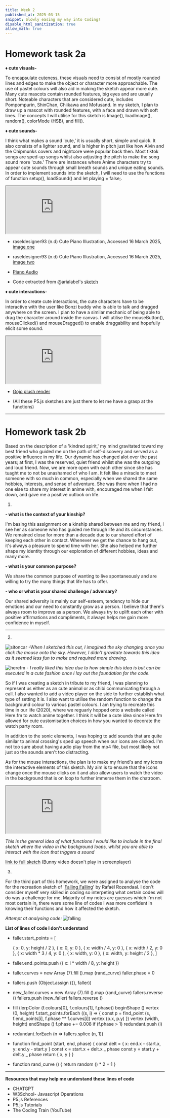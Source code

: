 ```yaml
---
title: Week 2
published_at: 2025-03-15
snippet: Slowly easing my way into Coding!
disable_html_sanitization: true
allow_math: true
---
```


# Homework task 2a

**♦ cute visuals-**

To encapsulate cuteness, these visuals need to consist of mostly rounded lines and edges to make the object or character more approachable. The use of pastel colours will also aid in making the sketch appear more cute. Many cute mascots contain rounded features, big eyes and are usually short. Noteable characters that are considered cute, includes Pompompurin, ShinChan, Chiikawa and Mofusand. In my sketch, I plan to draw up a mascot with rounded features, with a face and drawn with soft lines. The concepts I will utilise for this sketch is Image(), loadImage(), random(), colorMode (HSB), and fill().

**♦ cute sounds-**

I think what makes a sound 'cute,' it is usually short, simple and quick. It also consists of a lighter sound, and is higher in pitch just like how Alvin and the Chipmunks covers and nightcore were popular back then. Most tiktok songs are sped-up songs whilst also adjusting the pitch to make the song sound more 'cute.' There are instances where Anime characters try to appear cute sounds through small breath sounds and unique eating sounds. In order to implement sounds into the sketch, I will need to use the functions of function setup(), loadSound() and let playing = false;.

 <iframe id="cute audio" src="https://editor.p5js.org/Julie-nguyen5960/full/i7ap2cpxO"></iframe>

<script type="module">

    const iframe  = document.getElementById (`cute audio`)
    iframe.width  = iframe.parentNode.scrollWidth
    iframe.height = iframe.width * 9 / 10 + 30

</script>

- raseldesigner93 (n.d) Cute Piano Illustration, Accessed 16 March 2025, [image one](https://www.vecteezy.com/vector-art/47882979-cute-piano-illustration-cartoons-clipart-and-line-art-design-for-microstock-adorable-piano-illustration-perfect-for-cartoons-clipart-and-line-art-designs)

- raseldesigner93 (n.d) Cute Piano Illustration, Accessed 16 March 2025, [image two](https://www.vecteezy.com/vector-art/47882979-cute-piano-illustration-cartoons-clipart-and-line-art-design-for-microstock-adorable-piano-illustration-perfect-for-cartoons-clipart-and-line-art-designs)

- [Piano Audio](https://www.youtube.com/watch?v=7w6rUfoQtxo)

- Code extracted from @arialabel's [sketch](https://editor.p5js.org/p5/sketches/Sound:_Load_and_Play_Sound)

**♦ cute interactions-**

In order to create cute interactions, the cute characters have to be interactive with the user like Bonzi buddy who is able to talk and dragged anywhere on the screen. I plan to have a similar mechanic of being able to drag the character around inside the canvas. I will utilise the mouseButton(), mouseClicked() and mouseDragged() to enable draggability and hopefully elicit some sound.

 <iframe id="cute" src="https://editor.p5js.org/Julie-nguyen5960/full/MzZSSwTjaC"></iframe>

<script type="module">

    const iframe  = document.getElementById (`cute`)
    iframe.width  = iframe.parentNode.scrollWidth
    iframe.height = iframe.width * 9 / 10 + 30

</script>

- [Gojo plush render](https://www.deviantart.com/marcopolo157/art/Gojo-Ball-Plush-Render-PNG-JJK-1047244907)

- (All these P5.js sketches are just there to let me have a grasp at the functions)

---

# Homework task 2b

Based on the description of a 'kindred spirit,' my mind gravitated toward my best friend who guided me on the path of self-discovery and served as a positive influence in my life. Our dynamic has changed alot over the past years; at first, I was the reserved, quiet friend whilst she was the outgoing and loud friend. Now, we are more open with each other since she has tuaght me to not be unashamed of who I am. It felt like a miracle to meet someone with so much in common, especially when we shared the same hobbies, interests, and sense of adventure. She was there when I had no one else to share my interest in anime with, encouraged me when I felt down, and gave me a positive outlook on life.

1.

**- what is the context of your kinship?**

I'm basing this assignment on a kinship shared between me and my friend, I see her as someone who has guided me through life and its circumstances. We remained close for more than a decade due to our shared effort of keeping each other in contact. Whenever we get the chance to hang out, it's always a pleasure to spend time with her. She also helped me further shape my identity through our exploration of different hobbies, ideas and many more.

**- what is your common purpose?**

We share the common purpose of wanting to live spontaneously and are willing to try the many things that life has to offer.

**- who or what is your shared challenge / adversary?**

Our shared adversity is mainly our self-esteem, tendency to hide our emotions and our need to constantly grow as a person. I believe that there's always room to improve as a person. We always try to uplift each other with positive affirmations and compliments, it always helps me gain more confidence in myself.

---

2.

![sitoncar](Pictures/sitoncar.jpg) _-When I sketched this out, I imagined the sky changing once you click the mouse onto the sky. However, I didn't gravitate towards this idea as it seemed less fun to make and required more drawing._

![herefm](Pictures/herefm.jpg) - _I really liked this idea due to how simple this idea is but can be executed in a cute fashion once I lay out the foundation for the code._

So if I was creating a sketch in tribute to my friend, I was planning to represent us either as an cute animal or as chibi communicating through a call. I also wanted to add a video player on the side to further establish what type of setting it is. I also want to utilise the random function to change the background colour to various pastel colours. I am trying to recreate this time in our life (2020), where we reguarly hopped onto a website called Here.fm to watch anime together. I think it will be a cute idea since Here.fm allowed for cute customisation choices in how you wanted to decorate the watch party room.

In addition to the sonic elements, I was hoping to add sounds that are quite similar to animal crossing's sped up speech when our icons are clicked. I'm not too sure about having audio play from the mp4 file, but most likely not just so the sounds aren't too distracting.

As for the mouse interactions, the plan is to make my friend's and my icons the interactive elements of this sketch. My aim is to ensure that the icons change once the mouse clicks on it and also allow users to watch the video in the background that is on loop to further immerse them in the chatroom.

 <iframe id="bunny test" src=" https://editor.p5js.org/Julie-nguyen5960/full/PFuiDUCQE"></iframe>

<script type="module">

    const iframe  = document.getElementById (`bunny test`)
    iframe.width  = iframe.parentNode.scrollWidth
    iframe.height = iframe.width * 9 / 16 + 42

</script>

_This is the general idea of what functions I would like to include in the final sketch where the video in the background loops, whilst you are able to interact with the icon that triggers a sound_

[link to full sketch](https://editor.p5js.org/Julie-nguyen5960/full/PFuiDUCQE) (Bunny video doesn't play in screenplayer)

3.

For the third part of this homework, we were assigned to analyse the code for the recreation sketch of '[Falling Falling](https://editor.p5js.org/Julie-nguyen5960/sketches/Xx6TxhhO1)' by Rafaël Rozendaal. I don't consider myself very skilled in coding so interpeting what certain codes will do was a challenge for me. Majority of my notes are guesses which I'm not most certain in, there were some line of codes I was more confident in knowing their functions and how it affected the sketch.

_Attempt at analysing code:_
![falling](Pictures/falling.png)

**List of lines of code I don't understand**

- faller.start_points = [

  { x: 0, y: height / 2 },
  { x: 0, y: 0 },
  { x: width / 4, y: 0 },
  { x: width / 2, y: 0 },
  { x: width \* 3 / 4, y: 0 },
  { x: width, y: 0 },
  { x: width, y: height / 2 },
  ]

- faller.end_points.push ({
  x: i \* width / 8,
  y: height
  })

- faller.curves = new Array (7).fill ().map (rand_curve)
  faller.phase = 0

- fallers.push (Object.assign ({}, faller))

- new_faller.curves = new Array (7).fill ().map (rand_curve)
  fallers.reverse ()
  fallers.push (new_faller)
  fallers.reverse ()

- fill (lerpColor (f.colours[0], f.colours[1], f.phase))
  beginShape ()
  vertex (0, height)
  f.start_points.forEach ((s, i) => {
  const p = find_point (s, f.end_points[i], f.phase \*\* f.curves[i])
  vertex (p.x, p.y)
  })
  vertex (width, height)
  endShape ()
  f.phase += 0.008
  if (f.phase > 1) redundant.push (i)

- redundant.forEach (n => fallers.splice (n, 1))

- function find_point (start, end, phase) {
  const delt = {
  x: end.x - start.x,
  y: end.y - start.y
  }
  const x = start.x + delt.x _ phase
  const y = start.y + delt.y _ phase
  return { x, y }
  }

- function rand_curve () {
  return random () \* 2 + 1
  }

---

**Resources that may help me understand these lines of code**

- CHATGPT
- W3School- Javascript Operations
- P5.js References
- P5.js Tutorials
- The Coding Train (YouTube)
